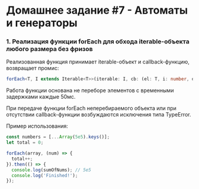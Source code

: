# Домашнее задание #7 - Автоматы и генераторы

### 1. Реализация функции forEach для обхода iterable-объекта любого размера без фризов

Реализованная функция принимает iterable-объект и callback-функцию, возвращает промис:

```ts
forEach<T, I extends Iterable<T>>(iterable: I, cb: (el: T, i: number, data: I) => void): Promise<void>
```
Работа функции основана не переборе элементов с временными задержками каждые 50мс.

При передаче функции forEach неперебираемого объекта или при отсутствии callback-функции возбуждаются исключения типа TypeError.

Пример использования:

```js
const numbers = [...Array(5e5).keys()];
let total = 0;

forEach(array, (num) => {
  total++;
}).then(() => {
  console.log(sumOfNums); // 5e5
  console.log('Finished!');
});
```

